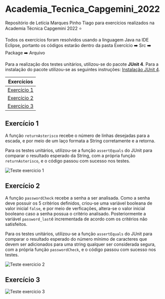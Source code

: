 # Academia_Tecnica_Capgemini_2022

Repositório de Letícia Marques Pinho Tiago para exercícios realizados na Academia Técnica Capgemini 2022 :star:

Todos os exercícios foram resolvidos usando a linguagem Java na IDE Eclipse, portanto os códigos estarão dentro da pasta Exercício :arrow_right: Src :arrow_right: Package :arrow_right: Arquivo

Para a realização dos testes unitários, utilizou-se do pacote **JUnit 4**. Para a instalação do pacote utilizou-se as seguintes instruções: [Instalação JUnit 4](https://www.guru99.com/download-installation-junit.html).

| Exercícios |
|--- |
| [Exercício 1](#Exercicio1) | column 2 | column 3 |
| [Exercício 2](#Exercicio2) | row 2 column 2 | row 2 column 3 |
| [Exercício 3](#Exercicio3) | row 2 column 2 | row 2 column 3 |


<div id=Exercicio1></div>
<h2> Exercício 1 </h2>

A função ```returnAsterisco``` recebe o número de linhas desejadas para a escada, e por meio de um laço formata a String corretamente e a retorna.

Para os testes unitários, utilizou-se a função ```assertEquals``` do JUnit para comparar o resultado esperado da String, com a própria função ```returnAsterisco```, e o código passou com sucesso nos testes.

![Teste exercicio 1](https://i.ibb.co/zFdb5mB/imagem-2022-02-18-142453.png)

<div id=Exercicio2></div>
<h2> Exercício 2 </h2>

A função ```passwordCheck``` recebe a senha a ser analisada. Como a senha deve possuir os 5 critérios definidos, criou-se uma variável booleana de valor inicial `false`, e por meio de verficações, altera-se o valor inicial booleano caso a senha possua o critério analisado. Posteriormente a variável `password_last`é incrementada de acordo com os critérios não satisfeitos.

Para os testes unitários, utilizou-se a função ```assertEquals``` do JUnit para comparar o resultado esperado do número mínimo de
caracteres que devem ser adicionados para uma string qualquer ser considerada segura, com a própria função ```passwordCheck```, e o código passou com sucesso nos testes.

![Teste exercicio 2](https://i.ibb.co/mDWFW8W/imagem-2022-02-18-155744.png)

<div id=Exercicio3></div>
<h2> Exercício 3 </h2>

![Teste exercicio 3](https://i.ibb.co/q0gbFyt/imagem-2022-02-18-160250.png)